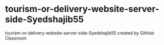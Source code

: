 # tourism-or-delivery-website-server-side-Syedshajib55
tourism-or-delivery-website-server-side-Syedshajib55 created by GitHub Classroom
